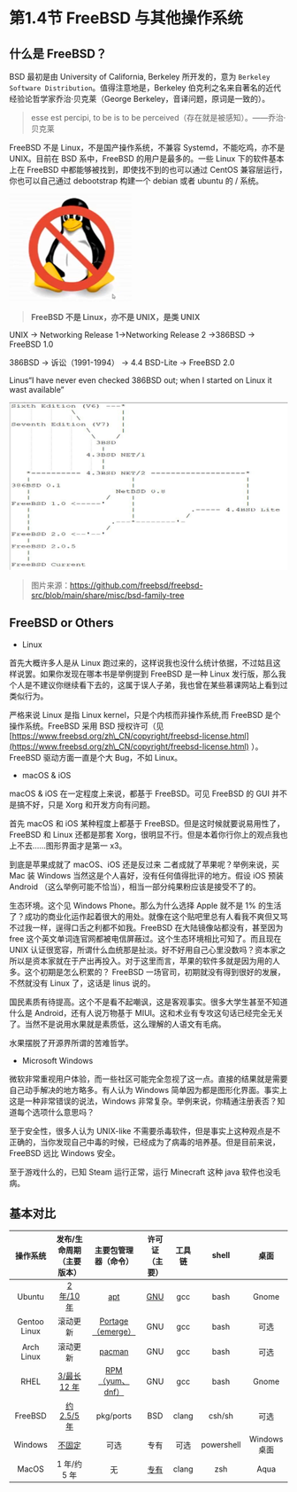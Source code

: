 # 第1.4节 FreeBSD 与其他操作系统

## 什么是 FreeBSD？

BSD 最初是由 University of California, Berkeley 所开发的，意为 `Berkeley Software Distribution`。值得注意地是，Berkeley 伯克利之名来自著名的近代经验论哲学家乔治·贝克莱（George Berkeley，音译问题，原词是一致的）。

> esse est percipi, to be is to be perceived（存在就是被感知）。——乔治·贝克莱

FreeBSD 不是 Linux，不是国产操作系统，不兼容 Systemd，不能吃鸡，亦不是 UNIX。目前在 BSD 系中，FreeBSD 的用户是最多的。一些 Linux 下的软件基本上在 FreeBSD 中都能够被找到，即使找不到的也可以通过 CentOS 兼容层运行，你也可以自己通过 debootstrap 构建一个 debian 或者 ubuntu 的 / 系统。

![](../.gitbook/assets/图片3.png)

> **FreeBSD 不是 Linux，亦不是 UNIX，是类 UNIX**

UNIX -> Networking Release 1->Networking Release 2 ->386BSD -> FreeBSD 1.0

386BSD -> 诉讼（1991-1994） -> 4.4 BSD-Lite -> FreeBSD 2.0

Linus“I have never even checked 386BSD out; when I started on Linux it wast available”

![](../.gitbook/assets/图片2.png)

> 图片来源：https://github.com/freebsd/freebsd-src/blob/main/share/misc/bsd-family-tree

## FreeBSD or Others

* Linux

首先大概许多人是从 Linux 跑过来的，这样说我也没什么统计依据，不过姑且这样说罢。如果你发现在哪本书是举例提到 FreeBSD 是一种 Linux 发行版，那么我个人是不建议你继续看下去的，这属于误人子弟，我也曾在某些慕课网站上看到过类似行为。

严格来说 Linux 是指 Linux kernel，只是个内核而非操作系统,而 FreeBSD 是个操作系统。FreeBSD 采用 BSD 授权许可（见 [https://www.freebsd.org/zh\_CN/copyright/freebsd-license.html](https://www.freebsd.org/zh\_CN/copyright/freebsd-license.html) ）。FreeBSD 驱动方面一直是个大 Bug，不如 Linux。

* macOS & iOS

macOS & iOS 在一定程度上来说，都基于 FreeBSD。可见 FreeBSD 的 GUI 并不是搞不好，只是 Xorg 和开发方向有问题。

首先 macOS 和 iOS 某种程度上都基于 FreeBSD。但是这时候就要说易用性了，FreeBSD 和 Linux 还都是那套 Xorg，很明显不行。但是本着你行你上的观点我也上不去……图形界面才是第一 x3。

到底是苹果成就了 macOS、iOS 还是反过来 二者成就了苹果呢？举例来说，买 Mac 装 Windows 当然这是个人喜好，没有任何值得批评的地方。假设 iOS 预装 Android （这么举例可能不恰当），相当一部分纯果粉应该是接受不了的。

生态环境。这个见 Windows Phone。那么为什么选择 Apple 就不是 1% 的生活了？成功的商业化运作起着很大的用处。就像在这个贴吧里总有人看我不爽但又骂不过我一样，逞得口舌之利都不如我。FreeBSD 在大陆镜像站都没有，甚至因为 free 这个英文单词连官网都被电信屏蔽过。这个生态环境相比可知了。而且现在 UNIX 认证很宽容，所谓什么血统那是扯淡。好不好用自己心里没数吗？资本家之所以是资本家就在于产出再投入。对于这里而言，苹果的软件多就是因为用的人多。这个初期是怎么积累的？ FreeBSD 一场官司，初期就没有得到很好的发展，不然就没有 Linux 了，这话是 linus 说的。

国民素质有待提高。这个不是看不起嘲讽，这是客观事实。很多大学生甚至不知道什么是 Android，还有人说万物基于 MIUI。这和术业有专攻这句话已经完全无关了。当然不是说用水果就是素质低，这么理解的人语文有毛病。

水果摆脱了开源界所谓的苦难哲学。

* Microsoft Windows

微软非常重视用户体验，而一些社区可能完全忽视了这一点。直接的结果就是需要自己动手解决的地方略多。有人认为 Windows 简单因为都是图形化界面。事实上这是一种非常错误的说法，Windows 非常复杂。举例来说，你精通注册表否？知道每个选项什么意思吗？

至于安全性，很多人认为 UNIX-like 不需要杀毒软件，但是事实上这种观点是不正确的，当你发现自己中毒的时候，已经成为了病毒的培养基。但是目前来说，FreeBSD 远比 Windows 安全。

至于游戏什么的，已知 Steam 运行正常，运行 Minecraft 这种 java 软件也没毛病。

## 基本对比

|     操作系统     |                                发布/生命周期（主要版本）                                |                              主要包管理器（命令）                             |                            许可证（主要）                           |  工具链  |    shell   |     桌面     |
| :----------: | :-------------------------------------------------------------------------: | :-----------------------------------------------------------------: | :----------------------------------------------------------: | :---: | :--------: | :--------: |
|    Ubuntu    |              [2 年/10 年](https://ubuntu.com/about/release-cycle)             |       [apt](https://ubuntu.com/server/docs/package-management)      | [GNU](https://ubuntu.com/legal/intellectual-property-policy) |  gcc  |    bash    |    Gnome   |
| Gentoo Linux |                                     滚动更新                                    |       [Portage（emerge）](https://wiki.gentoo.org/wiki/Portage)       |                              GNU                             |  gcc  |    bash    |     可选     |
|  Arch Linux  |                                     滚动更新                                    |          [pacman](https://wiki.archlinux.org/title/pacman)          |                              GNU                             |  gcc  |    bash    |     可选     |
|     RHEL     | [3/最长 12 年](https://access.redhat.com/zh\_CN/support/policy/updates/errata) | [RPM（yum、dnf）](https://www.redhat.com/sysadmin/how-manage-packages) |                              GNU                             |  gcc  |    bash    |    Gnome   |
|    FreeBSD   |                [约 2.5/5 年](https://www.freebsd.org/security/)               |                              pkg/ports                              |                              BSD                             | clang |   csh/sh   |     可选     |
|    Windows   |        [不固定](https://docs.microsoft.com/zh-cn/lifecycle/faq/windows)        |                                  可选                                 |                              专有                              |   可选  | powershell | Windows 桌面 |
|     MacOS    |                                  1 年/约 5 年                                  |                                  无                                  |            [专有](https://www.apple.com/legal/sla/)            | clang |     zsh    |    Aqua    |
